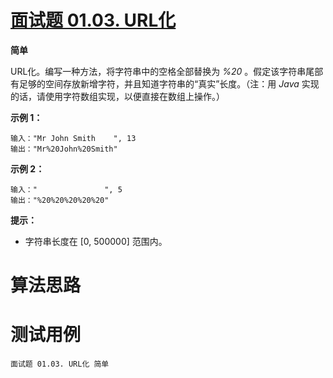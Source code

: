 # [面试题 01.03. URL化][cnTitle]

**简单**

URL化。编写一种方法，将字符串中的空格全部替换为 *%20* 。假定该字符串尾部有足够的空间存放新增字符，并且知道字符串的“真实”长度。（注：用 *Java* 实现的话，请使用字符数组实现，以便直接在数组上操作。）



**示例 1：** 

```
输入："Mr John Smith    ", 13
输出："Mr%20John%20Smith"

```

**示例 2：** 

```
输入："               ", 5
输出："%20%20%20%20%20"

```



**提示：** 

- 字符串长度在 [0, 500000] 范围内。




# 算法思路

# 测试用例
```
面试题 01.03. URL化 简单
```

[cnTitle]: https://leetcode-cn.com/problems/string-to-url-lcci/
